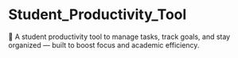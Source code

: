 # Student_Productivity_Tool
🚀 A student productivity tool to manage tasks, track goals, and stay organized — built to boost focus and academic efficiency.
